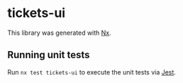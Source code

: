 # tickets-ui

This library was generated with [Nx](https://nx.dev).

## Running unit tests

Run `nx test tickets-ui` to execute the unit tests via [Jest](https://jestjs.io).
